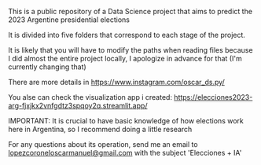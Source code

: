 This is a public repository of a Data Science project that aims to predict the 2023 Argentine presidential elections

It is divided into five folders that correspond to each stage of the project.

It is likely that you will have to modify the paths when reading files because I did almost the entire project locally, I apologize in advance for that (I'm currently changing that)

There are more details in https://www.instagram.com/oscar_ds.py/

You alse can check the visualization app i created: https://elecciones2023-arg-fjxjkx2vnfgdtz3spqoy2q.streamlit.app/

IMPORTANT: It is crucial to have basic knowledge of how elections work here in Argentina, so I recommend doing a little research

For any questions about its operation, send me an email to lopezcoroneloscarmanuel@gmail.com with the subject 'Elecciones + IA'
